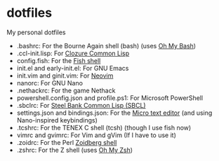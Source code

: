 # dotfiles
My personal dotfiles

* .bashrc: For the Bourne Again shell (bash) (uses [Oh My Bash](https://github.com/ohmybash/oh-my-bash))
* .ccl-init.lisp: For [Clozure Common Lisp](https://ccl.clozure.com/)
* config.fish: For the [Fish shell](https://fishshell.com/)
* init.el and early-init.el: For GNU Emacs
* init.vim and ginit.vim: For [Neovim](https://neovim.io/)
* nanorc: For GNU Nano
* .nethackrc: For the game Nethack
* powershell.config.json and profile.ps1: For Microsoft PowerShell
* .sbclrc: For [Steel Bank Common Lisp (SBCL)](http://www.sbcl.org/)
* settings.json and bindings.json: For the [Micro text editor](https://github.com/zyedidia/micro) (and using Nano-inspired keybindings)
* .tcshrc: For the TENEX C shell (tcsh) (though I use fish now)
* vimrc and gvimrc: For Vim and gVim (If I have to use it)
* .zoidrc: For the Perl [Zoidberg shell](https://metacpan.org/pod/Zoidberg)
* .zshrc: For the Z shell (uses [Oh My Zsh](https://ohmyz.sh/))
